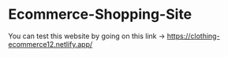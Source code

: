 # Ecommerce-Shopping-Site

You can test this website by going on this link -> https://clothing-ecommerce12.netlify.app/
